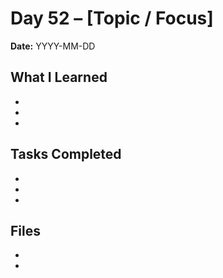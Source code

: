 # Day 52 – [Topic / Focus]

**Date:** YYYY-MM-DD

## What I Learned
- 
- 
- 

## Tasks Completed
- 
- 
- 

## Files
- 
- 
